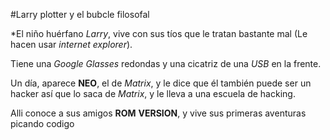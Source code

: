 #Larry plotter y el bubcle filosofal

*El niño huérfano *Larry*, vive con sus tíos que le tratan bastante mal
(Le hacen usar *internet explorer*).

Tiene una *Google Glasses* redondas y una cicatriz de una *USB* en la frente.

Un día, aparece **NEO**, el de *Matrix*, y le dice que él también puede ser un hacker
así que lo saca de *Matrix*, y le lleva a una escuela de hacking.

Alli conoce a sus amigos **ROM**  **VERSION**, y vive sus primeras aventuras picando codigo
